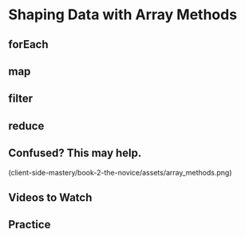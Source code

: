 # Shaping Data with Array Methods

## forEach

## map

## filter

## reduce

## Confused? This may help. 
(client-side-mastery/book-2-the-novice/assets/array_methods.png)

## Videos to Watch

## Practice
